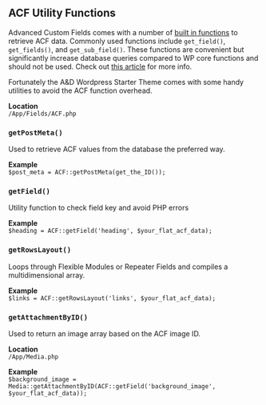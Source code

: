 ## ACF Utility Functions
Advanced Custom Fields comes with a number of [built in functions](https://www.advancedcustomfields.com/resources/)
to retrieve ACF data. Commonly used functions include `get_field()`, `get_fields()`, and `get_sub_field()`. These
functions are convenient but significantly increase database queries compared to WP core functions and should not
be used. Check out [this article](https://www.billerickson.net/advanced-custom-fields-frontend-dependency/) for
more info.

Fortunately the A&D Wordpress Starter Theme comes with some handy utilities to avoid the ACF function overhead.

**Location**<br/>
`/App/Fields/ACF.php`

### `getPostMeta()`
Used to retrieve ACF values from the database the preferred way.

**Example**<br/>
`$post_meta = ACF::getPostMeta(get_the_ID());`

### `getField()`
Utility function to check field key and avoid PHP errors

**Example**<br/>
`$heading = ACF::getField('heading', $your_flat_acf_data);`

### `getRowsLayout()`
Loops through Flexible Modules or Repeater Fields and compiles a multidimensional array.

**Example**<br/>
`$links = ACF::getRowsLayout('links', $your_flat_acf_data);`

### `getAttachmentByID()`
Used to return an image array based on the ACF image ID.

**Location**<br/>
`/App/Media.php`

**Example**<br/>
`$background_image = Media::getAttachmentByID(ACF::getField('background_image', $your_flat_acf_data));`
